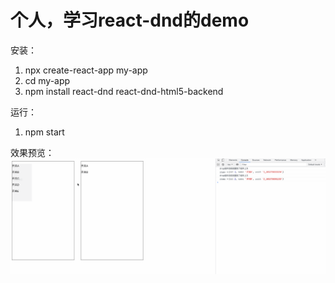 # 个人，学习react-dnd的demo

安装：
1. npx create-react-app my-app
2. cd my-app
3. npm install react-dnd react-dnd-html5-backend

运行：
1. npm start

效果预览：
![image](https://raw.githubusercontent.com/VegetabllyDog/react-dnd-demo/main/src/4234234234.gif)

